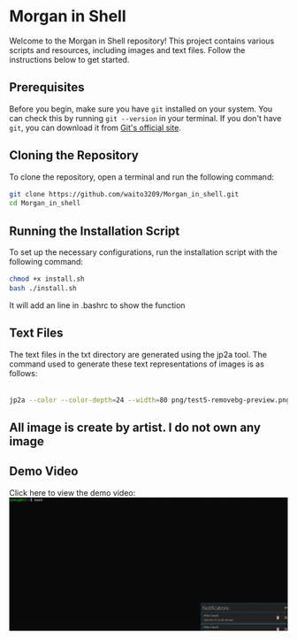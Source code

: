 # Morgan in Shell

Welcome to the Morgan in Shell repository! This project contains various scripts and resources, including images and text files. Follow the instructions below to get started.

## Prerequisites

Before you begin, make sure you have `git` installed on your system. You can check this by running `git --version` in your terminal. If you don't have `git`, you can download it from [Git's official site](https://git-scm.com/downloads).

## Cloning the Repository

To clone the repository, open a terminal and run the following command:

```bash
git clone https://github.com/waito3209/Morgan_in_shell.git
cd Morgan_in_shell
```
## Running the Installation Script

To set up the necessary configurations, run the installation script with the following command:

```bash
chmod +x install.sh
bash ./install.sh
```
It will add an line in  .bashrc to show the function 


## Text Files

The text files in the txt directory are generated using the jp2a tool. The command used to generate these text representations of images is as follows:

```bash

jp2a --color --color-depth=24 --width=80 png/test5-removebg-preview.png
```
## All image is create by artist. I do not own any image

## Demo Video

Click here to view the demo video: 
![Demo Video](morgan_demo.gif)

